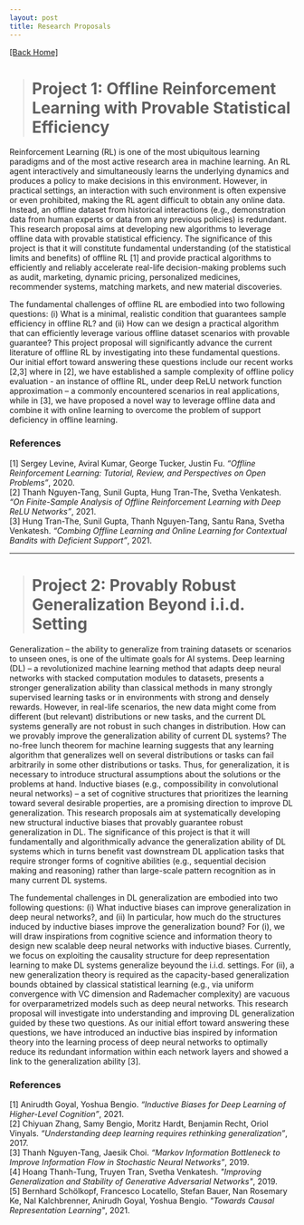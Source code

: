 ```yaml
---
layout: post
title: Research Proposals 
---  
```

[[Back Home]](/) 

> # Project 1: Offline Reinforcement Learning with Provable Statistical Efficiency


Reinforcement Learning (RL) is one of the most ubiquitous learning paradigms and of the most active research area in machine learning. An RL agent interactively and simultaneously learns the underlying dynamics and produces a policy to make decisions in this environment.  However, in practical settings, an interaction with such environment is often expensive or even prohibited, making the RL agent difficult to obtain any online data. Instead, an offline dataset from historical interactions (e.g., demonstration data from human experts or data from any previous policies) is redundant. This research proposal aims at developing new algorithms to leverage offline data with provable statistical efficiency. The significance of this project is that it will constitute fundamental understanding (of the statistical limits and benefits) of offline RL [1] and provide practical algorithms to efficiently and reliably accelerate real-life decision-making problems such as audit, marketing, dynamic pricing, personalized medicines, recommender systems, matching markets, and new material discoveries. 

The fundamental challenges of offline RL are embodied into two following questions: (i) What is a minimal, realistic condition that guarantees sample efficiency in offline RL? and (ii) How can we design a practical algorithm that can efficiently leverage various offline dataset scenarios with provable guarantee? This project proposal will significantly advance the current literature of offline RL by investigating into these fundamental questions. Our initial effort toward answering these questions include our recent works [2,3] where in [2], we have established a sample complexity of offline policy evaluation - an instance of offline RL, under deep ReLU network function approximation – a commonly encountered scenarios in real applications, while in [3], we have proposed a novel way to leverage offline data and combine it with online learning to overcome the problem of support deficiency in offline learning. 


### References
[1] Sergey Levine, Aviral Kumar, George Tucker, Justin Fu. *“Offline Reinforcement Learning: Tutorial, Review, and Perspectives on Open Problems”*, 2020.   
[2] Thanh Nguyen-Tang, Sunil Gupta, Hung Tran-The, Svetha Venkatesh. *“On Finite-Sample Analysis of Offline Reinforcement Learning with Deep ReLU Networks”*, 2021.    
[3] Hung Tran-The, Sunil Gupta, Thanh Nguyen-Tang, Santu Rana, Svetha Venkatesh. *“Combing Offline Learning and Online Learning for Contextual Bandits with Deficient Support”*, 2021. 

--------------

> # Project 2: Provably Robust Generalization Beyond i.i.d. Setting    


Generalization – the ability to generalize from training datasets or scenarios to unseen ones, is one of the ultimate goals for AI systems. Deep learning (DL) – a revolutionized machine learning method that adapts deep neural networks with stacked computation modules to datasets, presents a stronger generalization ability than classical methods in many strongly supervised learning tasks or in environments with strong and densely rewards. However, in real-life scenarios, the new data might come from different (but relevant) distributions or new tasks, and the current DL systems generally are not robust in such changes in distribution. How can we provably improve the generalization ability of current DL systems? The no-free lunch theorem for machine learning suggests that any learning algorithm that generalizes well on several distributions or tasks can fail arbitrarily in some other distributions or tasks. Thus, for generalization, it is necessary to introduce structural assumptions about the solutions or the problems at hand. Inductive biases (e.g., compossibility in convolutional neural networks) – a set of cognitive structures that prioritizes the learning toward several desirable properties, are a promising direction to improve DL generalization. This research proposals aim at systematically developing new structural inductive biases that provably guarantee robust generalization in DL. The significance of this project is that it will fundamentally and algorithmically advance the generalization ability of DL systems which in turns benefit vast downstream DL application tasks that require stronger forms of cognitive abilities (e.g., sequential decision making and reasoning) rather than large-scale pattern recognition as in many current DL systems. 

The fundemental challenges in DL generalization are embodied into two following questions: (i) What inductive biases can improve generalization in deep neural networks?, and (ii) In particular, how much do the structures induced by inductive biases improve the generalization bound? For (i), we will draw inspirations from cognitive science and information theory to design new scalable deep neural networks with inductive biases. Currently, we focus on exploiting the causality structure for deep representation learning to make DL systems generalize beyound the i.i.d. settings. For (ii), a new generalization theory is required as the capacity-based generalization bounds obtained by classical statistical learning (e.g., via uniform convergence with VC dimension and Rademacher complexity) are vacuous for overparametrized models such as deep neural networks. This research proposal will investigate into understanding and improving DL generalization guided by these two questions. As our initial effort toward answering these questions, we have introduced an inductive bias inspired by information theory into the learning process of deep neural networks to optimally reduce its redundant information within each network layers and showed a link to the generalization ability [3]. 


### References 
[1] Anirudth Goyal, Yoshua Bengio. *“Inductive Biases for Deep Learning of Higher-Level Cognition”*, 2021.    
[2] Chiyuan Zhang, Samy Bengio, Moritz Hardt, Benjamin Recht, Oriol Vinyals. *“Understanding deep learning requires rethinking generalization”*, 2017.    
[3] Thanh Nguyen-Tang, Jaesik Choi. *“Markov Information Bottleneck to Improve Information Flow in Stochastic Neural Networks”*, 2019.    
[4] Hoang Thanh-Tung, Truyen Tran, Svetha Venkatesh. *"Improving Generalization and Stability of Generative Adversarial Networks"*, 2019.  
[5] Bernhard Schölkopf, Francesco Locatello, Stefan Bauer, Nan Rosemary Ke, Nal Kalchbrenner, Anirudh Goyal, Yoshua Bengio. *"Towards Causal Representation Learning"*, 2021. 
